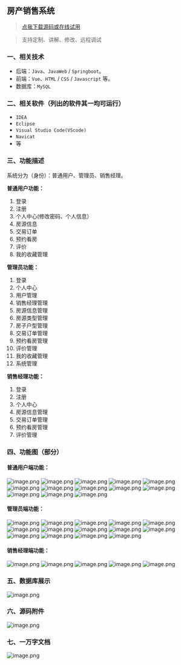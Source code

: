 ## 房产销售系统

> [点我下载源码或在线试用](https://www.notmaker.com/detail/550a3e39dfbe43a3bbbc9651495f428c/ghb20250804) 

> 支持定制、讲解、修改、远程调试

### 一、相关技术
- 后端：`Java`、`JavaWeb` / `Springboot`。
- 前端：`Vue`、`HTML` / `CSS` / `Javascript` 等。
- 数据库：`MySQL`

### 二、相关软件（列出的软件其一均可运行）
- `IDEA`
- `Eclipse`
- `Visual Studio Code(VScode)`
- `Navicat`
- 等

### 三、功能描述
系统分为（身份）：普通用户、管理员、销售经理。

**普通用户功能：**
1. 登录
2. 注册
3. 个人中心(修改密码、个人信息）
4. 房源信息
5. 交易订单
6. 预约看房
7. 评价
8. 我的收藏管理

**管理员功能：**
1. 登录
2. 个人中心
3. 用户管理
4. 销售经理管理
5. 房源信息管理
6. 房源类型管理
7. 房子户型管理
8. 交易订单管理
9. 预约看房管理
10. 评价管理
11. 我的收藏管理
12. 系统管理

**销售经理功能：**
1. 登录
2. 注册
3. 个人中心
4. 房源信息管理
5. 交易订单管理
6. 预约看房管理
7. 评价管理





### 四、功能图（部分）

#### 普通用户端功能：
![image.png](https://store.ptcc9.top/notmaker/user_upload/ae6ec43fc66749518e7171ae10209a44/2024-08-27%2002:04:04_image.png)
![image.png](https://store.ptcc9.top/notmaker/user_upload/ae6ec43fc66749518e7171ae10209a44/2024-08-27%2002:02:46_image.png)
![image.png](https://store.ptcc9.top/notmaker/user_upload/ae6ec43fc66749518e7171ae10209a44/2024-08-27%2002:02:57_image.png)
![image.png](https://store.ptcc9.top/notmaker/user_upload/ae6ec43fc66749518e7171ae10209a44/2024-08-27%2002:03:06_image.png)
![image.png](https://store.ptcc9.top/notmaker/user_upload/ae6ec43fc66749518e7171ae10209a44/2024-08-27%2002:07:41_image.png)
![image.png](https://store.ptcc9.top/notmaker/user_upload/ae6ec43fc66749518e7171ae10209a44/2024-08-27%2002:03:14_image.png)
![image.png](https://store.ptcc9.top/notmaker/user_upload/ae6ec43fc66749518e7171ae10209a44/2024-08-27%2002:03:22_image.png)
![image.png](https://store.ptcc9.top/notmaker/user_upload/ae6ec43fc66749518e7171ae10209a44/2024-08-27%2002:03:30_image.png)
![image.png](https://store.ptcc9.top/notmaker/user_upload/ae6ec43fc66749518e7171ae10209a44/2024-08-27%2002:03:36_image.png)
![image.png](https://store.ptcc9.top/notmaker/user_upload/ae6ec43fc66749518e7171ae10209a44/2024-08-27%2002:03:45_image.png)
![image.png](https://store.ptcc9.top/notmaker/user_upload/ae6ec43fc66749518e7171ae10209a44/2024-08-27%2002:03:51_image.png)
![image.png](https://store.ptcc9.top/notmaker/user_upload/ae6ec43fc66749518e7171ae10209a44/2024-08-27%2002:03:57_image.png)
![image.png](https://store.ptcc9.top/notmaker/user_upload/ae6ec43fc66749518e7171ae10209a44/2024-08-27%2002:07:53_image.png)

#### 管理员端功能：

![image.png](https://store.ptcc9.top/notmaker/user_upload/ae6ec43fc66749518e7171ae10209a44/2024-08-27%2002:05:43_image.png)
![image.png](https://store.ptcc9.top/notmaker/user_upload/ae6ec43fc66749518e7171ae10209a44/2024-08-27%2002:05:52_image.png)
![image.png](https://store.ptcc9.top/notmaker/user_upload/ae6ec43fc66749518e7171ae10209a44/2024-08-27%2002:05:57_image.png)
![image.png](https://store.ptcc9.top/notmaker/user_upload/ae6ec43fc66749518e7171ae10209a44/2024-08-27%2002:06:03_image.png)
![image.png](https://store.ptcc9.top/notmaker/user_upload/ae6ec43fc66749518e7171ae10209a44/2024-08-27%2002:06:10_image.png)
![image.png](https://store.ptcc9.top/notmaker/user_upload/ae6ec43fc66749518e7171ae10209a44/2024-08-27%2002:06:18_image.png)
![image.png](https://store.ptcc9.top/notmaker/user_upload/ae6ec43fc66749518e7171ae10209a44/2024-08-27%2002:06:25_image.png)
![image.png](https://store.ptcc9.top/notmaker/user_upload/ae6ec43fc66749518e7171ae10209a44/2024-08-27%2002:06:32_image.png)
![image.png](https://store.ptcc9.top/notmaker/user_upload/ae6ec43fc66749518e7171ae10209a44/2024-08-27%2002:06:38_image.png)
![image.png](https://store.ptcc9.top/notmaker/user_upload/ae6ec43fc66749518e7171ae10209a44/2024-08-27%2002:06:44_image.png)
![image.png](https://store.ptcc9.top/notmaker/user_upload/ae6ec43fc66749518e7171ae10209a44/2024-08-27%2002:06:51_image.png)
![image.png](https://store.ptcc9.top/notmaker/user_upload/ae6ec43fc66749518e7171ae10209a44/2024-08-27%2002:07:00_image.png)
![image.png](https://store.ptcc9.top/notmaker/user_upload/ae6ec43fc66749518e7171ae10209a44/2024-08-27%2002:07:05_image.png)
![image.png](https://store.ptcc9.top/notmaker/user_upload/ae6ec43fc66749518e7171ae10209a44/2024-08-27%2002:07:15_image.png)

#### 销售经理端功能：
![image.png](https://store.ptcc9.top/notmaker/user_upload/ae6ec43fc66749518e7171ae10209a44/2024-08-27%2002:08:53_image.png)
![image.png](https://store.ptcc9.top/notmaker/user_upload/ae6ec43fc66749518e7171ae10209a44/2024-08-27%2002:09:01_image.png)
![image.png](https://store.ptcc9.top/notmaker/user_upload/ae6ec43fc66749518e7171ae10209a44/2024-08-27%2002:09:13_image.png)
![image.png](https://store.ptcc9.top/notmaker/user_upload/ae6ec43fc66749518e7171ae10209a44/2024-08-27%2002:09:19_image.png)
![image.png](https://store.ptcc9.top/notmaker/user_upload/ae6ec43fc66749518e7171ae10209a44/2024-08-27%2002:09:26_image.png)

### 五、数据库展示
![image.png](https://store.ptcc9.top/notmaker/user_upload/ae6ec43fc66749518e7171ae10209a44/2024-08-27%2002:09:54_image.png)

### 六、源码附件
![image.png](https://store.ptcc9.top/notmaker/user_upload/ae6ec43fc66749518e7171ae10209a44/2024-08-27%2002:10:18_image.png)

### 七、一万字文档
![image.png](https://store.ptcc9.top/notmaker/user_upload/ae6ec43fc66749518e7171ae10209a44/2024-08-27%2002:11:05_image.png)

